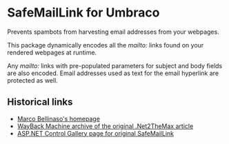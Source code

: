 # SafeMailLink for Umbraco

Prevents spambots from harvesting email addresses from your webpages.

This package dynamically encodes all the _mailto:_ links found on your rendered webpages at runtime.

Any _mailto:_ links with pre-populated parameters for subject and body fields are also encoded. Email addresses used as text for the email hyperlink are protected as well.


## Historical links

* [Marco Bellinaso's homepage](http://marcobellinaso.com/)
* [WayBack Machine archive of the original .Net2TheMax article](http://web.archive.org/web/20090818133549/http://www.dotnet2themax.com/ShowContent.aspx?ID=35efbee1-d8cd-4720-9eb2-83fc9a4033bb)
* [ASP.NET Control Gallery page for original SafeMailLink](http://www.asp.net/community/control-gallery/Item.aspx?i=829)
